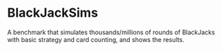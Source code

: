 # BlackJackSims

A benchmark that simulates thousands/millions of rounds of BlackJacks with basic strategy and card counting, and shows the results.
